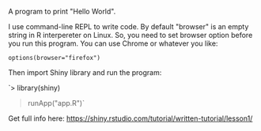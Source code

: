 A program to print "Hello World". 

I use command-line REPL to write code. By default "browser" is an empty string in R interpereter on Linux. 
So, you need to set browser option before you run this program. You can use Chrome or whatever you like:

`options(browser="firefox")`

Then import Shiny library and run the program:

`> library(shiny)

> runApp("app.R")`


Get full info here:  https://shiny.rstudio.com/tutorial/written-tutorial/lesson1/


